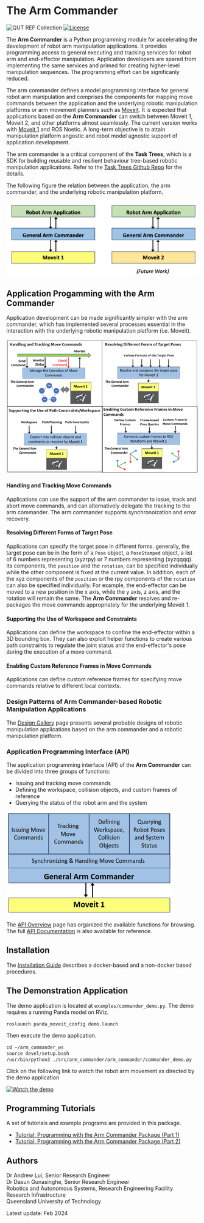 # The Arm Commander
![QUT REF Collection](https://badgen.net/badge/collections/QUT%20REF-RAS?icon=github) [![License](https://img.shields.io/badge/License-BSD_3--Clause-blue.svg)](https://opensource.org/licenses/BSD-3-Clause)

<!--
Replace REPO_USER, & REPO_NAME in the lines below to get more auto-generated badges
![Primary language](https://img.shields.io/github/languages/top/REPO_USER/REPO_NAME)
[![License](https://img.shields.io/github/license/REPO_USER/REPO_NAME)](./BSD.txt)
-->

The **Arm Commander** is a Python programming module for accelerating the development of robot arm manipulation applications. It provides programming access to general executing and tracking services for robot arm and end-effector manipulation. Application developers are spared from implementing the same services and primed for creating higher-level manipulation sequences. The programming effort can be significanly reduced.

The arm commander defines a model programming interface for general robot arm manipulation and comprises the components for mapping move commands between the application and the underlying robotic manipulation platforms or arm movement planners such as [Moveit](https://ros-planning.github.io/moveit_tutorials/). It is expected that applications based on the **Arm Commander** can switch between Moveit 1, Moveit 2, and other platforms almost seamlessly. The current version works with [Moveit 1](https://ros-planning.github.io/moveit_tutorials/) and ROS Noetic. A long-term objective is to attain manipulation platform angostic and robot model agnostic support of application development.

The arm commander is a critical component of the **Task Trees**, which is a SDK for building reusable and resilient behaviour tree-based robotic manipulation applications. Refer to the [Task Trees Github Repo](https://github.com/RAS-REF/task_trees) for the details.

The following figure the relation between the application, the arm commander, and the underlying robotic manipulation platform.

![Arm Commander Based Development](docs/assets/ArmCommander2.png)

## Application Progamming with the Arm Commander

Application development can be made significantly simpler with the arm commander, which has implemented several processes essential in the interaction with the underlying robotic manipulation platform (i.e. Moveit). 

![Processes for Handling Move Commands](docs/assets/ArmCommander3.png)

#### Handling and Tracking Move Commands

Applications can use the support of the arm commander to issue, track and abort move commands, and can alternatively delegate the tracking to the arm commander. The arm commander supports synchronoization and error recovery.

#### Resolving Different Forms of Target Pose

Applications can specify the target pose in different forms. generally, the target pose can be in the form of a `Pose` object, a `PoseStamped` object, a list of 6 numbers representing (xyzrpy) or 7 numbers representing (xyzqqqq). Its components, the `position` and the `rotation`, can be specified individually while the other component is fixed at the current value. In addition, each of the xyz components of the `position` or the rpy components of the `rotation` can also be specified individually. For example, the end-effector can be moved to a new position in the x axis, while the y axis, z axis, and the rotation will remain the same. The **Arm Commander** resolves and re-packages the move commands appropriately for the underlying Moveit 1. 

#### Supporting the Use of Workspace and Constraints

Applications can define the workspace to confine the end-effector within a 3D bounding box. They can also exploit helper functions to create various path constraints to regulate the joint status and the end-effector's pose during the execution of a move command.

#### Enabling Custom Reference Frames in Move Commands

Applications can define custom reference frames for specifying move commands relative to different local contexts.

### Design Patterns of Arm Commander-based Robotic Manipulation Applications 

The [Design Gallery](./docs/DESIGN.md) page presents several probable designs of robotic manipulation applications based on the arm commander and a robotic manipulation platform. 

### Application Programming Interface (API)

The application programming interface (API) of the **Arm Commander** can be divided into three groups of functions:
- Issuing and tracking move commands 
- Defining the workspace, collision objects, and custom frames of reference
- Querying the status of the robot arm and the system

![Arm Commander Programming Interface](docs/assets/ArmCommander1.png)

The [API Overview](./docs/API_OVERVIEW.md) page has organized the available functions for browsing. The full [API Documentation](https://REF-RAS.github.io/arm_commander/) is also available for reference.

## Installation

The [Installation Guide](./docs/INSTALL.md) describes a docker-based and a non-docker based procedures.

## The Demonstration Application

The demo application is located at `examples/commander_demo.py`. The demo requires a running Panda model on RViz.
```
roslaunch panda_moveit_config demo.launch
```
Then execute the demo application.
```
cd ~/arm_commander_ws
source devel/setup.bash
/usr/bin/python3 ./src/arm_commander/arm_commander/commander_demo.py
```
Click on the following link to watch the robot arm movement as directed by the demo application

[![Watch the demo](https://img.youtube.com/vi/YleDRs649VA/0.jpg)](https://www.youtube.com/watch?v=YleDRs649VA)


## Programming Tutorials

A set of tutorials and example programs are provided in this package.

- [Tutorial: Programming with the Arm Commander Package (Part 1)](docs/TUTORIAL_PART1.md)
- [Tutorial: Programming with the Arm Commander Package (Part 2)](docs/TUTORIAL_PART2.md)

## Authors

Dr Andrew Lui, Senior Research Engineer <br />
Dr Dasun Gunasinghe, Senior Research Engineer <br />
Robotics and Autonomous Systems, Research Engineering Facility <br />
Research Infrastructure <br />
Queensland University of Technology <br />

Latest update: Feb 2024
